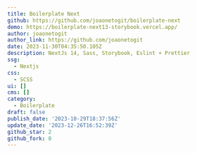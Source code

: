```yaml
---
title: Boilerplate Next
github: https://github.com/joaonetogit/boilerplate-next
demo: https://boilerplate-next13-storybook.vercel.app/
author: joaonetogit
author_link: https://github.com/joaonetogit
date: 2023-11-30T04:35:50.105Z
description: NextJs 14, Sass, Storybook, Eslint + Prettier
ssg:
  - Nextjs
css:
  - SCSS
ui: []
cms: []
category:
  - Boilerplate
draft: false
publish_date: '2023-10-29T18:37:56Z'
update_date: '2023-12-26T16:52:39Z'
github_star: 2
github_fork: 0
---
```

